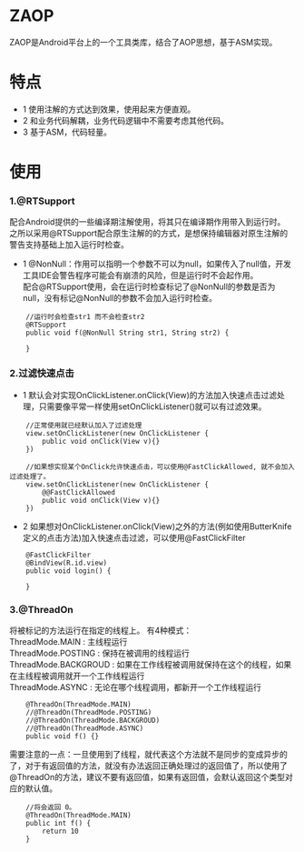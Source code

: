 # ZAOP
ZAOP是Android平台上的一个工具类库，结合了AOP思想，基于ASM实现。


# 特点
- 1 使用注解的方式达到效果，使用起来方便直观。
- 2 和业务代码解耦，业务代码逻辑中不需要考虑其他代码。
- 3 基于ASM，代码轻量。

# 使用
### 1.@RTSupport	
配合Android提供的一些编译期注解使用，将其只在编译期作用带入到运行时。<br/>之所以采用@RTSupport配合原生注解的的方式，是想保持编辑器对原生注解的警告支持基础上加入运行时检查。

- 1 @NonNull：作用可以指明一个参数不可以为null，如果传入了null值，开发工具IDE会警告程序可能会有崩溃的风险，但是运行时不会起作用。<br/>配合@RTSupport使用，会在运行时检查标记了@NonNull的参数是否为null，没有标记@NonNull的参数不会加入运行时检查。
```
    //运行时会检查str1 而不会检查str2
    @RTSupport
    public void f(@NonNull String str1, String str2) {
        
    }
```
### 2.过滤快速点击
- 1 默认会对实现OnClickListener.onClick(View)的方法加入快速点击过滤处理，只需要像平常一样使用setOnClickListener()就可以有过滤效果。
```
    //正常使用就已经默认加入了过滤处理
    view.setOnClickListener(new OnClickListener {
        public void onClick(View v){}
    })

    //如果想实现某个OnClick允许快速点击，可以使用@FastClickAllowed, 就不会加入过滤处理了。
    view.setOnClickListener(new OnClickListener {
        @@FastClickAllowed
        public void onClick(View v){}
    })

```


- 2 如果想对OnClickListener.onClick(View)之外的方法(例如使用ButterKnife定义的点击方法)加入快速点击过滤，可以使用@FastClickFilter
```
    @FastClickFilter
    @BindView(R.id.view)
    public void login() {
        
    }
```

### 3.@ThreadOn 
将被标记的方法运行在指定的线程上。
有4种模式：<br/>
ThreadMode.MAIN : 主线程运行<br/>
ThreadMode.POSTING : 保持在被调用的线程运行<br/>
ThreadMode.BACKGROUD : 如果在工作线程被调用就保持在这个的线程，如果在主线程被调用就开一个工作线程运行<br/>
ThreadMode.ASYNC : 无论在哪个线程调用，都新开一个工作线程运行<br/>
```
    @ThreadOn(ThreadMode.MAIN)
    //@ThreadOn(ThreadMode.POSTING)
    //@ThreadOn(ThreadMode.BACKGROUD)
    //@ThreadOn(ThreadMode.ASYNC)
    public void f() {}
```
需要注意的一点：一旦使用到了线程，就代表这个方法就不是同步的变成异步的了，对于有返回值的方法，就没有办法返回正确处理过的返回值了，所以使用了@ThreadOn的方法，建议不要有返回值，如果有返回值，会默认返回这个类型对应的默认值。
```
    //将会返回 0。
    @ThreadOn(ThreadMode.MAIN)
    public int f() {
        return 10
    }
```

